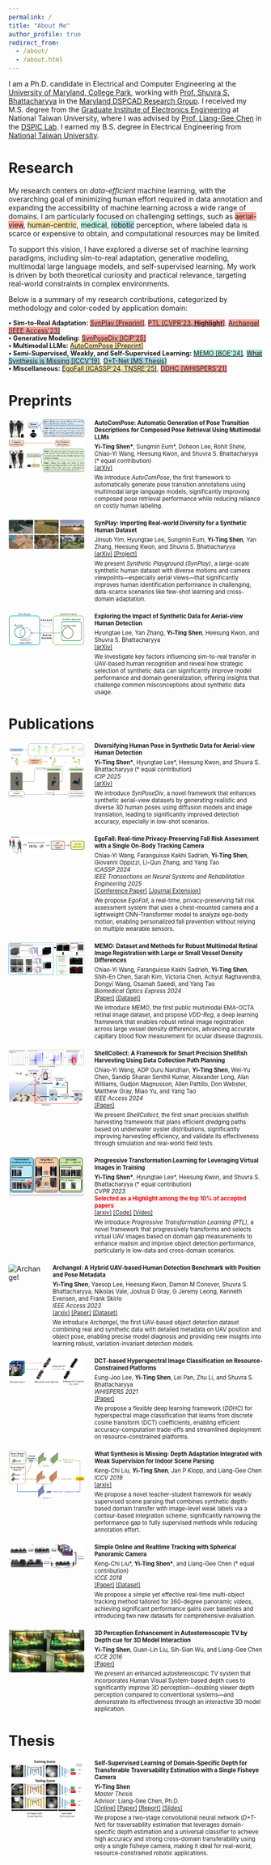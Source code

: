 ```yaml
---
permalink: /
title: "About Me"
author_profile: true
redirect_from: 
  - /about/
  - /about.html
---
```


I am a Ph.D. candidate in Electrical and Computer Engineering at the [University of Maryland, College Park](https://ece.umd.edu/), working with [Prof. Shuvra S. Bhattacharyya](https://user.eng.umd.edu/~ssb/) in the [Maryland DSPCAD Research Group](https://code.umd.edu/dspcad-pub/dspcadwiki/-/wikis/Maryland-DSPCAD-Research-Group). I received my M.S. degree from the [Graduate Institute of Electronics Engineering](https://giee.ntu.edu.tw/en/home/) at National Taiwan University, where I was advised by [Prof. Liang-Gee Chen](https://www.ee.ntu.edu.tw/profile1.php?id=26) in the [DSPIC Lab](https://homepage.ntu.edu.tw/~lgchen/index.html). I earned my B.S. degree in Electrical Engineering from [National Taiwan University](https://web.ee.ntu.edu.tw/eng/index.php).

Research
======
My research centers on <em>data-efficient</em> machine learning, with the overarching goal of minimizing human effort required in data annotation and expanding the accessibility of machine learning across a wide range of domains. I am particularly focused on challenging settings, such as <span style="background-color: #ffa69e;">aerial-view</span>, <span style="background-color:rgb(247, 229, 173);">human-centric</span>, <span style="background-color: #b8f2e6;">medical</span>, <span style="background-color: #aed9e0;">robotic</span> perception, where labeled data is scarce or expensive to obtain, and computational resources may be limited.

To support this vision, I have explored a diverse set of machine learning paradigms, including sim-to-real adaptation, generative modeling, multimodal large language models, and self-supervised learning. My work is driven by both theoretical curiosity and practical relevance, targeting real-world constraints in complex environments.

Below is a summary of my research contributions, categorized by methodology and color-coded by application domain:
<div style="font-size: 0.9em; margin-top: 0; margin-bottom: 20px;">
<strong>&bull; Sim-to-Real Adaptation:</strong> <span style="background-color: #ffa69e;"><a href="#synplay" style="color: inherit;">SynPlay [Preprint]</a></span>, <span style="background-color: #ffa69e;"><a href="#ptl" style="color: inherit;">PTL [CVPR'23, <strong>Highlight</strong>]</a></span>, <span style="background-color: #ffa69e;"><a href="#archangel" style="color: inherit;">Archangel [IEEE Access'23]</a></span><br>
<strong>&bull; Generative Modeling:</strong> <span style="background-color: #ffa69e;"><a href="#synposediv" style="color: inherit;">SynPoseDiv [ICIP'25]</a></span><br>
<strong>&bull; Multimodal LLMs:</strong> <span style="background-color:rgb(247, 229, 173);"><a href="#autocompose" style="color: inherit;">AutoComPose [Preprint]</a></span><br>
<strong>&bull; Semi-Supervised, Weakly, and Self-Supervised Learning:</strong> <span style="background-color: #b8f2e6;"><a href="#memo" style="color: inherit;">MEMO [BOE'24]</a></span>, <span style="background-color: #aed9e0;"><a href="#depthweak" style="color: inherit;">What Synthesis is Missing [ICCV'19]</a></span>, <span style="background-color: #aed9e0;"><a href="#depthte" style="color: inherit;">D+T-Net [MS Thesis]</a></span><br>
<strong>&bull; Miscellaneous:</strong> <span style="background-color:rgb(247, 229, 173);"><a href="#egofall" style="color: inherit;">EgoFall [ICASSP'24, TNSRE'25]</a></span>, <span style="background-color: #ffa69e;"><a href="#ddhc" style="color: inherit;">DDHC [WHISPERS'21]</a></span><br>
</div>

Preprints
======
<div style="display: flex; align-items: flex-start; margin-top: 20px; margin-bottom: 20px; position: relative;" id="autocompose">
  <img src="/images/autocompose.jpg" alt="AutoComPose" style="width: 150px; height: auto; margin-right: 20px; border-radius: 4px;" class="original-image">
  <div>
    <h3 style="margin: 0; font-size: 0.8em;">
      AutoComPose: Automatic Generation of Pose Transition Descriptions for Composed Pose Retrieval Using Multimodal LLMs
    </h3>
    <p style="margin: 5px 0; font-size: 0.8em;">
      <strong>Yi-Ting Shen*</strong>, Sungmin Eum*, Doheon Lee, Rohit Shete, Chiao-Yi Wang, Heesung Kwon, and Shuvra S. Bhattacharyya (* equal contribution)
      <br>
      <a href="https://arxiv.org/abs/2503.22884">[arXiv]</a>
    </p>
    <p style="margin: 0; font-size: 0.8em;">
      We introduce <em>AutoComPose</em>, the first framework to automatically generate pose transition annotations using multimodal large language models, significantly improving composed pose retrieval performance while reducing reliance on costly human labeling.
    </p>
  </div>
  <div class="enlarged-image-container">
    <img src="/images/autocompose.jpg" alt="AutoComPose Enlarged" class="enlarged-image">
  </div>
</div>

<div style="display: flex; align-items: flex-start; margin-bottom: 20px; position: relative;" id="synplay">
  <img src="/images/synplay.png" alt="SynPlay" style="width: 150px; height: auto; margin-right: 20px; border-radius: 4px;" class="original-image">
  <div>
    <h3 style="margin: 0; font-size: 0.8em;">
      SynPlay: Importing Real-world Diversity for a Synthetic Human Dataset
    </h3>
    <p style="margin: 5px 0; font-size: 0.8em;">
      Jinsub Yim, Hyungtae Lee, Sungmin Eum, <strong>Yi-Ting Shen</strong>, Yan Zhang, Heesung Kwon, and Shuvra S. Bhattacharyya
      <br>
      <a href="https://arxiv.org/abs/2408.11814">[arXiv]</a> <a href="https://synplaydataset.github.io/">[Project]</a>
    </p>
    <p style="margin: 0; font-size: 0.8em;">
      We present <em>Synthetic Playground (SynPlay)</em>, a large-scale synthetic human dataset with diverse motions and camera viewpoints—especially aerial views—that significantly improves human identification performance in challenging, data-scarce scenarios like few-shot learning and cross-domain adaptation.
    </p>
  </div>
  <div class="enlarged-image-container">
    <img src="/images/synplay.png" alt="SynPlay Enlarged" class="enlarged-image">
  </div>
</div>

<div style="display: flex; align-items: flex-start; margin-bottom: 20px; position: relative;" id="synanalysis">
  <img src="/images/synanalysis.jpg" alt="SynAnalysis" style="width: 150px; height: auto; margin-right: 20px; border-radius: 4px;" class="original-image">
  <div>
    <h3 style="margin: 0; font-size: 0.8em;">
      Exploring the Impact of Synthetic Data for Aerial-view Human Detection
    </h3>
    <p style="margin: 5px 0; font-size: 0.8em;">
      Hyungtae Lee, Yan Zhang, <strong>Yi-Ting Shen</strong>, Heesung Kwon, and Shuvra S. Bhattacharyya
      <br>
      <a href="https://arxiv.org/abs/2405.15203">[arXiv]</a>
    </p>
    <p style="margin: 0; font-size: 0.8em;">
      We investigate key factors influencing sim-to-real transfer in UAV-based human recognition and reveal how strategic selection of synthetic data can significantly improve model performance and domain generalization, offering insights that challenge common misconceptions about synthetic data usage.
    </p>
  </div>
  <div class="enlarged-image-container">
    <img src="/images/synanalysis.jpg" alt="SynAnalysis Enlarged" class="enlarged-image">
  </div>
</div>

Publications
======
<div style="display: flex; align-items: flex-start; margin-bottom: 20px; position: relative;" id="synposediv">
  <img src="/images/synposediv.jpg" alt="SynPoseDiv" style="width: 150px; height: auto; margin-right: 20px; border-radius: 4px;" class="original-image">
  <div>
    <h3 style="margin: 0; font-size: 0.8em;">
      Diversifying Human Pose in Synthetic Data for Aerial-view Human Detection
    </h3>
    <p style="margin: 5px 0; font-size: 0.8em;">
      <strong>Yi-Ting Shen*</strong>, Hyungtae Lee*, Heesung Kwon, and Shuvra S. Bhattacharyya (* equal contribution)
      <br>
      <em>ICIP 2025</em>
      <br>
      <a href="https://arxiv.org/abs/2405.15939">[arXiv]</a>
    </p>
    <p style="margin: 0; font-size: 0.8em;">
      We introduce <em>SynPoseDiv</em>, a novel framework that enhances synthetic aerial-view datasets by generating realistic and diverse 3D human poses using diffusion models and image translation, leading to significantly improved detection accuracy, especially in low-shot scenarios.
    </p>
  </div>
  <div class="enlarged-image-container">
    <img src="/images/synposediv.jpg" alt="SynPoseDiv Enlarged" class="enlarged-image">
  </div>
</div>

<div style="display: flex; align-items: flex-start; margin-top: 20px; margin-bottom: 20px; position: relative;" id="egofall">
  <img src="/images/egofall.jpg" alt="EgoFall" style="width: 150px; height: auto; margin-right: 20px; border-radius: 4px;" class="original-image">
  <div>
    <h3 style="margin: 0; font-size: 0.8em;">
      EgoFall: Real-time Privacy-Preserving Fall Risk Assessment with a Single On-Body Tracking Camera
    </h3>
    <p style="margin: 5px 0; font-size: 0.8em;">
      Chiao-Yi Wang, Faranguisse Kakhi Sadrieh, <strong>Yi-Ting Shen</strong>, Giovanni Oppizzi, Li-Qun Zhang, and Yang Tao
      <br>
      <em>ICASSP 2024</em>
      <br>
      <em>IEEE Transactions on Neural Systems and Rehabilitation Engineering 2025</em>
      <br>
      <a href="https://ieeexplore.ieee.org/document/10447770">[Conference Paper]</a> <a href="https://ieeexplore.ieee.org/abstract/document/11027155">[Journal Extension]</a>
    </p>
    <p style="margin: 0; font-size: 0.8em;">
      We propose <em>EgoFall</em>, a real-time, privacy-preserving fall risk assessment system that uses a chest-mounted camera and a lightweight CNN-Transformer model to analyze ego-body motion, enabling personalized fall prevention without relying on multiple wearable sensors.
    </p>
  </div>
  <div class="enlarged-image-container">
    <img src="/images/egofall.jpg" alt="EgoFall Enlarged" class="enlarged-image">
  </div>
</div>

<div style="display: flex; align-items: flex-start; margin-bottom: 20px; position: relative;" id="memo">
  <img src="/images/memo.jpg" alt="MEMO" style="width: 150px; height: auto; margin-right: 20px; border-radius: 4px;" class="original-image">
  <div>
    <h3 style="margin: 0; font-size: 0.8em;">
      MEMO: Dataset and Methods for Robust Multimodal Retinal Image Registration with Large or Small Vessel Density Differences
    </h3>
    <p style="margin: 5px 0; font-size: 0.8em;">
      Chiao-Yi Wang, Faranguisse Kakhi Sadrieh, <strong>Yi-Ting Shen</strong>, Shih-En Chen, Sarah Kim, Victoria Chen, Achyut Raghavendra, Dongyi Wang, Osamah Saeedi, and Yang Tao
      <br>
      <em>Biomedical Optics Express 2024</em>
      <br>
      <a href="https://opg.optica.org/boe/fulltext.cfm?uri=boe-15-5-3457&id=549452">[Paper]</a> <a href="https://chiaoyiwang0424.github.io/MEMO/">[Dataset]</a>
    </p>
    <p style="margin: 0; font-size: 0.8em;">
      We introduce <em>MEMO</em>, the first public multimodal EMA-OCTA retinal image dataset, and propose <em>VDD-Reg</em>, a deep learning framework that enables robust retinal image registration across large vessel density differences, advancing accurate capillary blood flow measurement for ocular disease diagnosis.
    </p>
  </div>
  <div class="enlarged-image-container">
    <img src="/images/memo.jpg" alt="MEMO Enlarged" class="enlarged-image">
  </div>
</div>

<div style="display: flex; align-items: flex-start; margin-bottom: 20px; position: relative;" id="shellcollect">
  <img src="/images/shellcollect.jpg" alt="ShellCollect" style="width: 150px; height: auto; margin-right: 20px; border-radius: 4px;" class="original-image">
  <div>
    <h3 style="margin: 0; font-size: 0.8em;">
      ShellCollect: A Framework for Smart Precision Shellfish Harvesting Using Data Collection Path Planning
    </h3>
    <p style="margin: 5px 0; font-size: 0.8em;">
      Chiao-Yi Wang, ADP Guru Nandhan, <strong>Yi-Ting Shen</strong>, Wei-Yu Chen, Sandip Sharan Senthil Kumar, Alexander Long, Alan Williams, Gudjon Magnusson, Allen Pattillo, Don Webster, Matthew Gray, Miao Yu, and Yang Tao
      <br>
      <em>IEEE Access 2024</em>
      <br>
      <a href="https://ieeexplore.ieee.org/document/10766580">[Paper]</a>
    </p>
    <p style="margin: 0; font-size: 0.8em;">
      We present <em>ShellCollect</em>, the first smart precision shellfish harvesting framework that plans efficient dredging paths based on underwater oyster distributions, significantly improving harvesting efficiency, and validate its effectiveness through simulation and real-world field tests.
    </p>
  </div>
  <div class="enlarged-image-container">
    <img src="/images/shellcollect.jpg" alt="ShellCollect Enlarged" class="enlarged-image">
  </div>
</div>

<div style="display: flex; align-items: flex-start; margin-bottom: 20px; position: relative;" id="ptl">
  <img src="/images/ptl.png" alt="PTL" style="width: 150px; height: auto; margin-right: 20px; border-radius: 4px;" class="original-image">
  <div>
    <h3 style="margin: 0; font-size: 0.8em;">
      Progressive Transformation Learning for Leveraging Virtual Images in Training
    </h3>
    <p style="margin: 5px 0; font-size: 0.8em;">
      <strong>Yi-Ting Shen*</strong>, Hyungtae Lee*, Heesung Kwon, and Shuvra S. Bhattacharyya (* equal contribution)
      <br>
      <em>CVPR 2023</em>
      <br>
      <strong style="color: red;">Selected as a Highlight among the top 10% of accepted papers</strong>
      <br>
      <a href="https://arxiv.org/abs/2211.01778">[arxiv]</a> <a href="https://gitlab.umiacs.umd.edu/dspcad/ptl-release">[Code]</a> <a href="https://www.youtube.com/watch?v=-P1pyGn-1zw&ab_channel=Yi-TingShen">[Video]</a>
    </p>
    <p style="margin: 0; font-size: 0.8em;">
      We introduce <em>Progressive Transformation Learning (PTL)</em>, a novel framework that progressively transforms and selects virtual UAV images based on domain gap measurements to enhance realism and improve object detection performance, particularly in low-data and cross-domain scenarios.
    </p>
  </div>
  <div class="enlarged-image-container">
    <img src="/images/ptl.png" alt="PTL Enlarged" class="enlarged-image">
  </div>
</div>

<div style="display: flex; align-items: flex-start; margin-bottom: 20px; position: relative;" id="archangel">
  <img src="/images/archangel.png" alt="Archangel" style="width: 150px; height: auto; margin-right: 20px; border-radius: 4px;" class="original-image">
  <div>
    <h3 style="margin: 0; font-size: 0.8em;">
      Archangel: A Hybrid UAV-based Human Detection Benchmark with Position and Pose Metadata
    </h3>
    <p style="margin: 5px 0; font-size: 0.8em;">
      <strong>Yi-Ting Shen</strong>, Yaesop Lee, Heesung Kwon, Damon M Conover, Shuvra S. Bhattacharyya, Nikolas Vale, Joshua D Gray, G Jeremy Leong, Kenneth Evensen, and Frank Skirlo
      <br>
      <em>IEEE Access 2023</em>
      <br>
      <a href="https://arxiv.org/abs/2209.00128">[arxiv]</a> <a href="https://ieeexplore.ieee.org/abstract/document/10196325">[Paper]</a> <a href="https://a2i2-archangel.vision/">[Dataset]</a>
    </p>
    <p style="margin: 0; font-size: 0.8em;">
      We introduce <em>Archangel</em>, the first UAV-based object detection dataset combining real and synthetic data with detailed metadata on UAV position and object pose, enabling precise model diagnosis and providing new insights into learning robust, variation-invariant detection models.
    </p>
  </div>
  <div class="enlarged-image-container">
    <img src="/images/archangel.png" alt="Archangel Enlarged" class="enlarged-image">
  </div>
</div>

<div style="display: flex; align-items: flex-start; margin-bottom: 20px; position: relative;" id="ddhc">
  <img src="/images/ddhc.png" alt="DDHC" style="width: 150px; height: auto; margin-right: 20px; border-radius: 4px;" class="original-image">
  <div>
    <h3 style="margin: 0; font-size: 0.8em;">
      DCT-based Hyperspectral Image Classification on Resource-Constrained Platforms
    </h3>
    <p style="margin: 5px 0; font-size: 0.8em;">
      Eung-Joo Lee, <strong>Yi-Ting Shen</strong>, Lei Pan, Zhu Li, and Shuvra S. Bhattacharyya
      <br>
      <em>WHISPERS 2021</em>
      <br>
      <a href="https://ieeexplore.ieee.org/document/9483973">[Paper]</a>
    </p>
    <p style="margin: 0; font-size: 0.8em;">
      We propose a flexible deep learning framework (<em>DDHC</em>) for hyperspectral image classification that learns from discrete cosine transform (DCT) coefficients, enabling efficient accuracy–computation trade-offs and streamlined deployment on resource-constrained platforms.
    </p>
  </div>
  <div class="enlarged-image-container">
    <img src="/images/ddhc.png" alt="DDHC Enlarged" class="enlarged-image">
  </div>
</div>

<div style="display: flex; align-items: flex-start; margin-bottom: 20px; position: relative;" id="depthweak">
  <img src="/images/depthweak.png" alt="DepthWeak" style="width: 150px; height: auto; margin-right: 20px; border-radius: 4px;" class="original-image">
  <div>
    <h3 style="margin: 0; font-size: 0.8em;">
      What Synthesis is Missing: Depth Adaptation Integrated with Weak Supervision for Indoor Scene Parsing
    </h3>
    <p style="margin: 5px 0; font-size: 0.8em;">
      Keng-Chi Liu, <strong>Yi-Ting Shen</strong>, Jan P Klopp, and Liang-Gee Chen
      <br>
      <em>ICCV 2019</em>
      <br>
      <a href="https://arxiv.org/abs/1903.09781">[arxiv]</a>
    </p>
    <p style="margin: 0; font-size: 0.8em;">
      We propose a novel teacher-student framework for weakly supervised scene parsing that combines synthetic depth-based domain transfer with image-level weak labels via a contour-based integration scheme, significantly narrowing the performance gap to fully supervised methods while reducing annotation effort.
    </p>
  </div>
  <div class="enlarged-image-container">
    <img src="/images/depthweak.png" alt="DepthWeak Enlarged" class="enlarged-image">
  </div>
</div>

<div style="display: flex; align-items: flex-start; margin-bottom: 20px; position: relative;" id="deepsortspc">
  <img src="/images/deepsortspc.png" alt="DeepSortSPC" style="width: 150px; height: auto; margin-right: 20px; border-radius: 4px;" class="original-image">
  <div>
    <h3 style="margin: 0; font-size: 0.8em;">
      Simple Online and Realtime Tracking with Spherical Panoramic Camera
    </h3>
    <p style="margin: 5px 0; font-size: 0.8em;">
      Keng-Chi Liu*, <strong>Yi-Ting Shen*</strong>, and Liang-Gee Chen (* equal contribution)
      <br>
      <em>ICCE 2018</em>
      <br>
      <a href="https://ieeexplore.ieee.org/document/8326132">[Paper]</a> <a href="https://github.com/KengChiLiu/MOT360?tab=readme-ov-file">[Dataset]</a>
    </p>
    <p style="margin: 0; font-size: 0.8em;">
      We propose a simple yet effective real-time multi-object tracking method tailored for 360-degree panoramic videos, achieving significant performance gains over baselines and introducing two new datasets for comprehensive evaluation.
    </p>
  </div>
  <div class="enlarged-image-container">
    <img src="/images/deepsortspc.png" alt="DeepSortSPC Enlarged" class="enlarged-image">
  </div>
</div>

<div style="display: flex; align-items: flex-start; margin-bottom: 20px; position: relative;" id="depthcue">
  <img src="/images/depthcue.png" alt="DepthCue" style="width: 150px; height: auto; margin-right: 20px; border-radius: 4px;" class="original-image">
  <div>
    <h3 style="margin: 0; font-size: 0.8em;">
      3D Perception Enhancement in Autostereoscopic TV by Depth cue for 3D Model Interaction
    </h3>
    <p style="margin: 5px 0; font-size: 0.8em;">
      <strong>Yi-Ting Shen</strong>, Guan-Lin Liu, Sih-Sian Wu, and Liang-Gee Chen
      <br>
      <em>ICCE 2016</em>
      <br>
      <a href="https://ieeexplore.ieee.org/abstract/document/7430613">[Paper]</a>
    </p>
    <p style="margin: 0; font-size: 0.8em;">
      We present an enhanced autostereoscopic TV system that incorporates Human Visual System-based depth cues to significantly improve 3D perception—doubling viewer depth perception compared to conventional systems—and demonstrate its effectiveness through an interactive 3D model application.
    </p>
  </div>
  <div class="enlarged-image-container">
    <img src="/images/depthcue.png" alt="DepthCue Enlarged" class="enlarged-image">
  </div>
</div>

Thesis
======
<div style="display: flex; align-items: flex-start; margin-top: 20px; margin-bottom: 20px; position: relative;" id="depthte">
  <img src="/images/depthte.png" alt="DepthTE" style="width: 150px; height: auto; margin-right: 20px; border-radius: 4px;" class="original-image">
  <div>
    <h3 style="margin: 0; font-size: 0.8em;">
      Self-Supervised Learning of Domain-Specific Depth for Transferable Traversability Estimation with a Single Fisheye Camera
    </h3>
    <p style="margin: 5px 0; font-size: 0.8em;">
      <strong>Yi-Ting Shen</strong>
      <br>
      <em>Master Thesis</em>
      <br>
      Advisor: Liang-Gee Chen, Ph.D.
      <br>
      <a href="https://tdr.lib.ntu.edu.tw/handle/123456789/71498?locale=en">[Online]</a> <a href="https://drive.google.com/file/d/1M7YkesgWuoeVZX4T1dj7P1VB3aB0D80T/view?usp=sharing">[Paper]</a> <a href="https://drive.google.com/file/d/1Tse_RuSItM2cUVjQ291Y-icbnumZfE5O/view?usp=sharing">[Report]</a> <a href="https://drive.google.com/file/d/1l8Z7pJ3JbshEKM-AQ2pUdF6Uf4k7hqbz/view?usp=sharing">[Slides]</a>
    </p>
    <p style="margin: 0; font-size: 0.8em;">
      We propose a two-stage convolutional neural network (<em>D+T-Net</em>) for traversability estimation that leverages domain-specific depth estimation and a universal classifier to achieve high accuracy and strong cross-domain transferability using only a single fisheye camera, making it ideal for real-world, resource-constrained robotic applications.
    </p>
  </div>
  <div class="enlarged-image-container">
    <img src="/images/depthte.png" alt="DepthTE Enlarged" class="enlarged-image">
  </div>
</div>

<style>
/* Add this CSS to your page or a linked stylesheet */
.original-image {
  z-index: 1;
}

.enlarged-image-container {
  display: none;
  position: absolute;
  top: 0;
  left: 170px; /* Adjust to position beside the original image */
  z-index: 10; /* Ensure it appears above other elements */
}

.enlarged-image {
  width: 600px; /* Adjust size for enlargement */
  height: auto;
  border: 2px solid #ccc; /* Optional: Add a border for better visibility */
  background: white; /* Optional: Add a background to avoid overlap issues */
}

.original-image:hover ~ .enlarged-image-container {
  display: block;
}
</style>